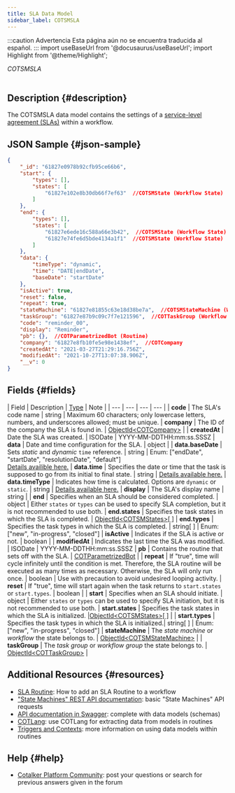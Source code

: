 ```yaml
---
title: SLA Data Model
sidebar_label: COTSMSLA
---
```


:::caution Advertencia
Esta página aún no se encuentra traducida al español.
:::
import useBaseUrl from '@docusaurus/useBaseUrl'; 
import Highlight from '@theme/Highlight';

<span className="hero__subtitle"><em>COTSMSLA</em></span>
<br/>
<br/>

## Description {#description}

The COTSMSLA data model contains the settings of a [service-level agreement (SLAs)](/docs/documentation/automation/sla) within a workflow.

## JSON Sample {#json-sample}
```json
{
    "_id": "61827e0978b92cfb95ce66b6",
    "start": {
        "types": [],
        "states": [
            "61827e102e8b30db66f7ef63"  //COTSMState (Workflow State)
        ]
    },
    "end": {
        "types": [],
        "states": [
            "61827e6ede16c588a66e3b42",  //COTSMState (Workflow State)
            "61827e74fe6d5bde4134a1f1"  //COTSMState (Workflow State)
        ]
    },
    "data": {
        "timeType": "dynamic",
        "time": "DATE|endDate",
        "baseDate": "startDate"
    },
    "isActive": true,
    "reset": false,
    "repeat": true,
    "stateMachine": "61827e81855c63e18d38be7a",  //COTSMStateMachine (Workflow)
    "taskGroup": "61827e87b9c09c7f7e121596",  //COTTaskGroup (Workflow Group)
    "code": "reminder_00",
    "display": "Reminder",
    "pb": {},  //COTParametrizedBot (Routine)
    "company": "61827e8fb10fe5e98e1438ef",  //COTCompany
    "createdAt": "2021-03-27T21:29:16.756Z",
    "modifiedAt": "2021-10-27T13:07:38.906Z",
    "__v": 0
}
```

## Fields {#fields}

| Field | Description | [Type](/docs/documentation/models/overview_model#data-types) | Note |
| --- | --- | --- | --- |
| **code** | The SLA's code name | string | Maximum 60 characters; only lowercase letters, numbers, and underscores allowed; must be unique.
| **company** | The ID of the company the SLA is found in. | [ObjectId<COTCompany\>](/docs/documentation/models/model_company) |
| **createdAt** | Date the SLA was created. | ISODate | YYYY-MM-DDTHH:mm:ss.SSSZ
| **data** | Date and time configuration for the SLA. | object |
| **data.baseDate** | Sets _static_ and _dynamic_ `time` reference. | string | Enum: ["endDate", "startDate", "resolutionDate", "default"]<br/>[Details availible here.](/docs/documentation/automation/sla#base-date)
| **data.time** | Specifies the date or time that the task is supposed to go from its initial to final state. | string | [Details available here.](/docs/documentation/automation/sla#time)
| **data.timeType** | Indicates how time is calculated. Options are `dynamic` or `static`. | string | [Details available here.](/docs/documentation/automation/sla#time-type)
| **display** | The SLA's display name | string | 
| **end** | Specifies when an SLA should be considered completed. | object | Either `states` or `types` can be used to specify SLA completion, but it is not recommended to use both.
| **end.states** | Specifies the task states in which the SLA is completed. | [ObjectId<COTSMStates\>[ ]](/docs/documentation/models/tasks/model_state)
| **end.types** | Specifies the task types in which the SLA is completed. | string[ ] | Enum: ["new", "in-progress", "closed"]
| **isActive** | Indicates if the SLA is active or not. | boolean |
| **modifiedAt** | Indicates the last time the SLA was modified. | ISODate | YYYY-MM-DDTHH:mm:ss.SSSZ
| **pb** | Contains the routine that sets off with the SLA. | [COTParametrizedBot](/docs/documentation/models/automations/model_parametrizedbot) |
| **repeat** | If "true", time will cycle infinitely until the condition is met. Therefore, the SLA routine will be executed as many times as necessary. Otherwise, the SLA will only run once. | boolean | Use with precaution to avoid undesired looping activity.
| **reset** | If "true", time will start again when the task returns to `start.states` or `start.types`. | boolean |
| **start** | Specifies when an SLA should initiate. | object | Either `states` or `types` can be used to specify SLA initiation, but it is not recommended to use both.
| **start.states** | Specifies the task states in which the SLA is initialized. |[ObjectId<COTSMStates\>[ ]](/docs/documentation/models/tasks/model_state) |
| **start.types** | Specifies the task types in which the SLA is initialized.| string[ ] | Enum: ["new", "in-progress", "closed"]
| **stateMachine** | The _state machine_ or _workflow_ the state belongs to. | [ObjectId<COTSMStateMachine\>](/docs/documentation/models/tasks/model_statemachine) |
| **taskGroup** | The _task group_ or _workflow group_ the state belongs to. | [ObjectId<COTTaskGroup\>](/docs/documentation/models/tasks/model_taskgroup) |

## Additional Resources {#resources}

- [SLA Routine](/docs/documentation/automation/sla): How to add an SLA Routine to a workflow
- ["State Machines" REST API documentation](/docs/documentation/api/tasks/statemachines): basic "State Machines" API requests
- [API documentation in Swagger](https://www.cotalker.com/swagger/core/?key=woubtjf4olr0t4zgutuwn6scbcm6hd3qh1cgl5obmohpbm3mfublnwcvv67lodgjvd3h86s9ppshtvmf95gepsqh6nizq9liu7f): complete with data models (schemas)
- [COTLang](/docs/documentation/automation/cotlang/admin_cotlang): use COTLang for extracting data from models in routines
- [Triggers and Contexts](/docs/documentation/automation/cotlang/triggers_and_contexts): more information on using data models within routines

## Help {#help}

- [Cotalker Platform Community](https://github.com/Cotalker/documentation/discussions): post your questions or search for previous answers given in the forum
